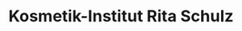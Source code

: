 ---
title: "Kosmetik-Institut Rita Schulz"
url: /gehrden/kosmetik-institut-rita-schulz/
shop: Kosmetik
---